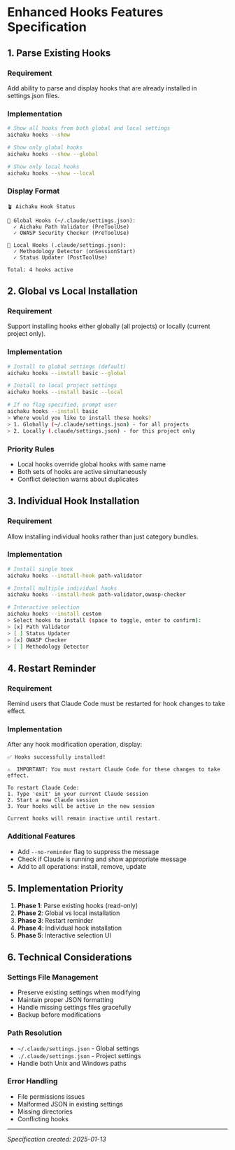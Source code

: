 # Enhanced Hooks Features Specification

## 1. Parse Existing Hooks

### Requirement

Add ability to parse and display hooks that are already installed in
settings.json files.

### Implementation

```bash
# Show all hooks from both global and local settings
aichaku hooks --show

# Show only global hooks
aichaku hooks --show --global

# Show only local hooks
aichaku hooks --show --local
```

### Display Format

```
🪴 Aichaku Hook Status

📍 Global Hooks (~/.claude/settings.json):
  ✓ Aichaku Path Validator (PreToolUse)
  ✓ OWASP Security Checker (PreToolUse)

📍 Local Hooks (.claude/settings.json):
  ✓ Methodology Detector (onSessionStart)
  ✓ Status Updater (PostToolUse)

Total: 4 hooks active
```

## 2. Global vs Local Installation

### Requirement

Support installing hooks either globally (all projects) or locally (current
project only).

### Implementation

```bash
# Install to global settings (default)
aichaku hooks --install basic --global

# Install to local project settings
aichaku hooks --install basic --local

# If no flag specified, prompt user
aichaku hooks --install basic
> Where would you like to install these hooks?
> 1. Globally (~/.claude/settings.json) - for all projects
> 2. Locally (.claude/settings.json) - for this project only
```

### Priority Rules

- Local hooks override global hooks with same name
- Both sets of hooks are active simultaneously
- Conflict detection warns about duplicates

## 3. Individual Hook Installation

### Requirement

Allow installing individual hooks rather than just category bundles.

### Implementation

```bash
# Install single hook
aichaku hooks --install-hook path-validator

# Install multiple individual hooks
aichaku hooks --install-hook path-validator,owasp-checker

# Interactive selection
aichaku hooks --install custom
> Select hooks to install (space to toggle, enter to confirm):
> [x] Path Validator
> [ ] Status Updater
> [x] OWASP Checker
> [ ] Methodology Detector
```

## 4. Restart Reminder

### Requirement

Remind users that Claude Code must be restarted for hook changes to take effect.

### Implementation

After any hook modification operation, display:

```
✅ Hooks successfully installed!

⚠️  IMPORTANT: You must restart Claude Code for these changes to take effect.

To restart Claude Code:
1. Type 'exit' in your current Claude session
2. Start a new Claude session
3. Your hooks will be active in the new session

Current hooks will remain inactive until restart.
```

### Additional Features

- Add `--no-reminder` flag to suppress the message
- Check if Claude is running and show appropriate message
- Add to all operations: install, remove, update

## 5. Implementation Priority

1. **Phase 1**: Parse existing hooks (read-only)
2. **Phase 2**: Global vs local installation
3. **Phase 3**: Restart reminder
4. **Phase 4**: Individual hook installation
5. **Phase 5**: Interactive selection UI

## 6. Technical Considerations

### Settings File Management

- Preserve existing settings when modifying
- Maintain proper JSON formatting
- Handle missing settings files gracefully
- Backup before modifications

### Path Resolution

- `~/.claude/settings.json` - Global settings
- `./.claude/settings.json` - Project settings
- Handle both Unix and Windows paths

### Error Handling

- File permissions issues
- Malformed JSON in existing settings
- Missing directories
- Conflicting hooks

---

_Specification created: 2025-01-13_
